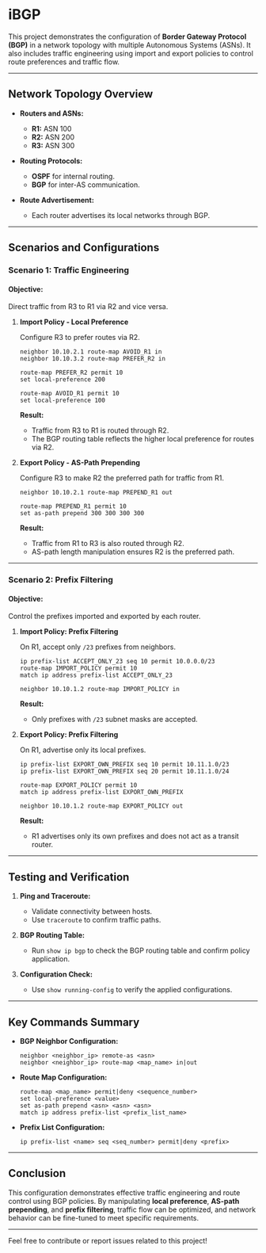 # iBGP

This project demonstrates the configuration of **Border Gateway Protocol (BGP)** in a network topology with multiple Autonomous Systems (ASNs). It also includes traffic engineering using import and export policies to control route preferences and traffic flow.

---

## **Network Topology Overview**

- **Routers and ASNs:**
  - **R1:** ASN 100
  - **R2:** ASN 200
  - **R3:** ASN 300

- **Routing Protocols:**
  - **OSPF** for internal routing.
  - **BGP** for inter-AS communication.

- **Route Advertisement:**
  - Each router advertises its local networks through BGP.

---

## **Scenarios and Configurations**

### **Scenario 1: Traffic Engineering**

#### Objective:
Direct traffic from R3 to R1 via R2 and vice versa.

1. **Import Policy - Local Preference**
   
   Configure R3 to prefer routes via R2.
   
   ```
   neighbor 10.10.2.1 route-map AVOID_R1 in
   neighbor 10.10.3.2 route-map PREFER_R2 in

   route-map PREFER_R2 permit 10
   set local-preference 200

   route-map AVOID_R1 permit 10
   set local-preference 100
   ```

   **Result:**
   - Traffic from R3 to R1 is routed through R2.
   - The BGP routing table reflects the higher local preference for routes via R2.

2. **Export Policy - AS-Path Prepending**

   Configure R3 to make R2 the preferred path for traffic from R1.

   ```
   neighbor 10.10.2.1 route-map PREPEND_R1 out

   route-map PREPEND_R1 permit 10
   set as-path prepend 300 300 300 300
   ```

   **Result:**
   - Traffic from R1 to R3 is also routed through R2.
   - AS-path length manipulation ensures R2 is the preferred path.

---

### **Scenario 2: Prefix Filtering**

#### Objective:
Control the prefixes imported and exported by each router.

1. **Import Policy: Prefix Filtering**

   On R1, accept only `/23` prefixes from neighbors.

   ```
   ip prefix-list ACCEPT_ONLY_23 seq 10 permit 10.0.0.0/23
   route-map IMPORT_POLICY permit 10
   match ip address prefix-list ACCEPT_ONLY_23

   neighbor 10.10.1.2 route-map IMPORT_POLICY in
   ```

   **Result:**
   - Only prefixes with `/23` subnet masks are accepted.

2. **Export Policy: Prefix Filtering**

   On R1, advertise only its local prefixes.

   ```
   ip prefix-list EXPORT_OWN_PREFIX seq 10 permit 10.11.1.0/23
   ip prefix-list EXPORT_OWN_PREFIX seq 20 permit 10.11.1.0/24

   route-map EXPORT_POLICY permit 10
   match ip address prefix-list EXPORT_OWN_PREFIX

   neighbor 10.10.1.2 route-map EXPORT_POLICY out
   ```

   **Result:**
   - R1 advertises only its own prefixes and does not act as a transit router.

---

## **Testing and Verification**

1. **Ping and Traceroute:**
   - Validate connectivity between hosts.
   - Use `traceroute` to confirm traffic paths.

2. **BGP Routing Table:**
   - Run `show ip bgp` to check the BGP routing table and confirm policy application.

3. **Configuration Check:**
   - Use `show running-config` to verify the applied configurations.

---

## **Key Commands Summary**

- **BGP Neighbor Configuration:**
  ```
  neighbor <neighbor_ip> remote-as <asn>
  neighbor <neighbor_ip> route-map <map_name> in|out
  ```

- **Route Map Configuration:**
  ```
  route-map <map_name> permit|deny <sequence_number>
  set local-preference <value>
  set as-path prepend <asn> <asn> <asn>
  match ip address prefix-list <prefix_list_name>
  ```

- **Prefix List Configuration:**
  ```
  ip prefix-list <name> seq <seq_number> permit|deny <prefix>
  ```

---

## **Conclusion**

This configuration demonstrates effective traffic engineering and route control using BGP policies. By manipulating **local preference**, **AS-path prepending**, and **prefix filtering**, traffic flow can be optimized, and network behavior can be fine-tuned to meet specific requirements.

---

Feel free to contribute or report issues related to this project!
